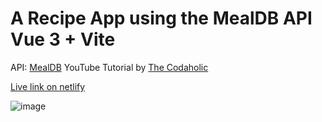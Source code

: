 # A Recipe App using the MealDB API Vue 3 + Vite

API: [MealDB](https://www.themealdb.com/api.php)
YouTube Tutorial by [The Codaholic](https://youtu.be/cfiN8lCA3RM)

[Live link on netlify](https://silly-raindrop-967589.netlify.app/)

![image](public/scrumptious-screen.png.png)